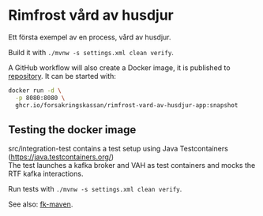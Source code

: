 # Rimfrost vård av husdjur

Ett första exempel av en process, vård av husdjur.

Build it with `./mvnw -s settings.xml clean verify`.

A GitHub workflow will also create a Docker image, it is published to [repository](https://github.com/Forsakringskassan/repository). It can be started with:

```sh
docker run -d \
  -p 8080:8080 \
  ghcr.io/forsakringskassan/rimfrost-vard-av-husdjur-app:snapshot
```
## Testing the docker image

src/integration-test contains a test setup using Java Testcontainers (https://java.testcontainers.org/)<br>
The test launches a kafka broker and VAH as test containers and mocks the RTF kafka interactions.

Run tests with `./mvnw -s settings.xml clean verify`.

See also: [fk-maven](https://github.com/Forsakringskassan/fk-maven).
